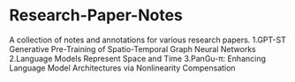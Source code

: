 # Research-Paper-Notes
A collection of notes and annotations for various research papers.
1.GPT-ST Generative Pre-Training of Spatio-Temporal Graph Neural Networks
2.Language Models Represent Space and Time
3.PanGu-π: Enhancing Language Model Architectures via Nonlinearity Compensation